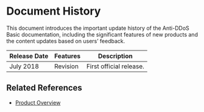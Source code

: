 # Document History

This document introduces the important update history of the Anti-DDoS Basic documentation, including the significant features of new products and the content updates based on users’ feedback.

|Release Date|Features|Description|
|-|-|-|
|July 2018|Revision|First official release. |



## Related References

- [Product Overview](../Introduction/What-Is-Advanced-Anti-DDoS.md)

